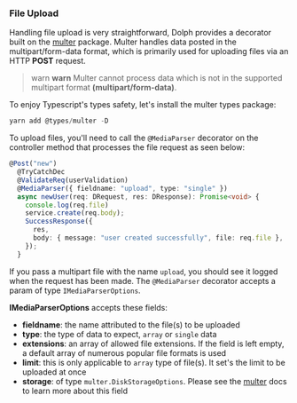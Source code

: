 ### File Upload

Handling file upload is very straightforward, Dolph provides a decorator built on the [multer](https://github.com/expressjs/multer) package. Multer handles data posted in the multipart/form-data format, which is primarily used for uploading files via an HTTP **POST** request.

> warn **warn** Multer cannot process data which is not in the supported multipart format **(multipart/form-data)**.

To enjoy Typescript's types safety, let's install the multer types package:

```typescript
yarn add @types/multer -D
```

To upload files, you'll need to call the `@MediaParser` decorator on the controller method that processes the file request as seen below:

```typescript
@Post("new")
  @TryCatchDec
  @ValidateReq(userValidation)
  @MediaParser({ fieldname: "upload", type: "single" })
  async newUser(req: DRequest, res: DResponse): Promise<void> {
    console.log(req.file)
    service.create(req.body);
    SuccessResponse({
      res,
      body: { message: "user created successfully", file: req.file },
    });
  }
```

If you pass a multipart file with the name `upload`, you should see it logged when the request has been made.
The `@MediaParser` decorator accepts a param of type `IMediaParserOptions`.

**IMediaParserOptions** accepts these fields:

-  **fieldname**: the name attributed to the file(s) to be uploaded
- **type**: the type of data to expect, `array` or `single` data
- **extensions**: an array of allowed file extensions. If the field is left empty, a default array of numerous popular file formats is used
- **limit**: this is only applicable to `array` type of file(s). It set's the limit to be uploaded at once
- **storage**: of type `multer.DiskStorageOptions`. Please see the [multer](https://github.com/expressjs/multer) docs to learn more about this field

